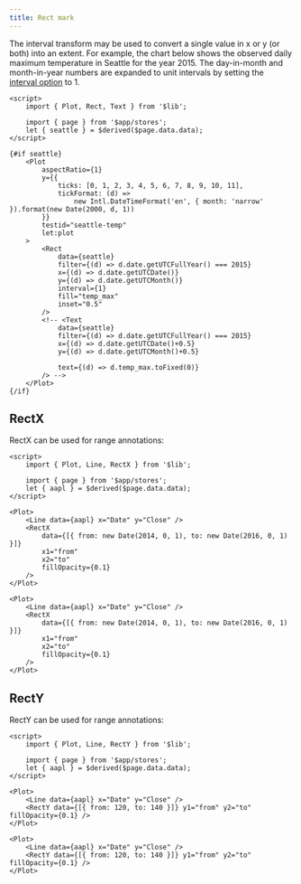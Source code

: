 ```yaml
---
title: Rect mark
---
```


The interval transform may be used to convert a single value in x or y (or both) into an extent. For example, the chart below shows the observed daily maximum temperature in Seattle for the year 2015. The day-in-month and month-in-year numbers are expanded to unit intervals by setting the [interval option](/transforms/interval) to 1.

```svelte live
<script>
    import { Plot, Rect, Text } from '$lib';

    import { page } from '$app/stores';
    let { seattle } = $derived($page.data.data);
</script>

{#if seattle}
    <Plot
        aspectRatio={1}
        y={{
            ticks: [0, 1, 2, 3, 4, 5, 6, 7, 8, 9, 10, 11],
            tickFormat: (d) =>
                new Intl.DateTimeFormat('en', { month: 'narrow' }).format(new Date(2000, d, 1))
        }}
        testid="seattle-temp"
        let:plot
    >
        <Rect
            data={seattle}
            filter={(d) => d.date.getUTCFullYear() === 2015}
            x={(d) => d.date.getUTCDate()}
            y={(d) => d.date.getUTCMonth()}
            interval={1}
            fill="temp_max"
            inset="0.5"
        />
        <!-- <Text
            data={seattle}
            filter={(d) => d.date.getUTCFullYear() === 2015}
            x={(d) => d.date.getUTCDate()+0.5}
            y={(d) => d.date.getUTCMonth()+0.5}
            
            text={(d) => d.temp_max.toFixed(0)}
        /> -->
    </Plot>
{/if}
```

## RectX

RectX can be used for range annotations:

```svelte live
<script>
    import { Plot, Line, RectX } from '$lib';

    import { page } from '$app/stores';
    let { aapl } = $derived($page.data.data);
</script>

<Plot>
    <Line data={aapl} x="Date" y="Close" />
    <RectX
        data={[{ from: new Date(2014, 0, 1), to: new Date(2016, 0, 1) }]}
        x1="from"
        x2="to"
        fillOpacity={0.1}
    />
</Plot>
```

```svelte
<Plot>
    <Line data={aapl} x="Date" y="Close" />
    <RectX
        data={[{ from: new Date(2014, 0, 1), to: new Date(2016, 0, 1) }]}
        x1="from"
        x2="to"
        fillOpacity={0.1}
    />
</Plot>
```

## RectY

RectY can be used for range annotations:

```svelte live
<script>
    import { Plot, Line, RectY } from '$lib';

    import { page } from '$app/stores';
    let { aapl } = $derived($page.data.data);
</script>

<Plot>
    <Line data={aapl} x="Date" y="Close" />
    <RectY data={[{ from: 120, to: 140 }]} y1="from" y2="to" fillOpacity={0.1} />
</Plot>
```

```svelte
<Plot>
    <Line data={aapl} x="Date" y="Close" />
    <RectY data={[{ from: 120, to: 140 }]} y1="from" y2="to" fillOpacity={0.1} />
</Plot>
```